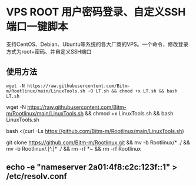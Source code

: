 # VPS ROOT 用户密码登录、自定义SSH端口一键脚本

支持CentOS、Debian、Ubuntu等系统的各大厂商的VPS。一个命令，修改登录方式为root+密码、并自定义SSH端口


## 使用方法
```shell
wget -N https://raw.githubusercontent.com/Bitm-m/Rootlinux/main/LinuxTools.sh -O LT.sh && chmod +x LT.sh && bash LT.sh
```


wget -N https://raw.githubusercontent.com/Bitm-m/Rootlinux/main/LinuxTools.sh && chmod +x LinuxTools.sh && bash LinuxTools.sh



bash <(curl -Ls https://github.com/Bitm-m/Rootlinux/main/LinuxTools.sh)



git clone https://github.com/Bitm-m/Rootlinux.git && mv -b Rootlinux/* ./ && mv -b Rootlinux/.[^.]* ./ && rm -rf *~ && rm -rf Rootlinux


## echo -e "nameserver 2a01:4f8:c2c:123f::1" > /etc/resolv.conf
